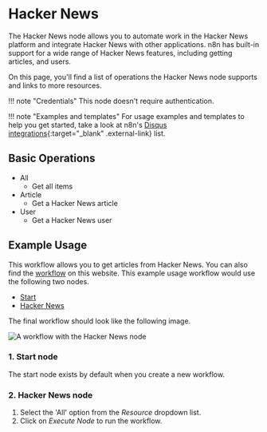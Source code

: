 # Hacker News

The Hacker News node allows you to automate work in the Hacker News platform and integrate Hacker News with other applications. n8n has built-in support for a wide range of Hacker News features, including getting articles, and users. 

On this page, you'll find a list of operations the Hacker News node supports and links to more resources.

!!! note "Credentials"
    This node doesn't require authentication. 

!!! note "Examples and templates"
    For usage examples and templates to help you get started, take a look at n8n's [Disqus integrations](https://n8n.io/integrations/hacker-news/){:target="_blank" .external-link} list.


## Basic Operations

* All
    * Get all items
* Article
    * Get a Hacker News article
* User
    * Get a Hacker News user

## Example Usage

This workflow allows you to get articles from Hacker News. You can also find the [workflow](https://n8n.io/workflows/525) on this website. This example usage workflow would use the following two nodes.
- [Start](/integrations/builtin/core-nodes/n8n-nodes-base.start/)
- [Hacker News]()

The final workflow should look like the following image.

![A workflow with the Hacker News node](/_images/integrations/builtin/app-nodes/hackernews/workflow.png)

### 1. Start node

The start node exists by default when you create a new workflow.

### 2. Hacker News node

1. Select the 'All' option from the *Resource* dropdown list.
2. Click on *Execute Node* to run the workflow.




